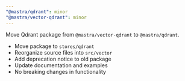 ```yaml
---
"@mastra/qdrant": minor
"@mastra/vector-qdrant": minor
---
```


Move Qdrant package from `@mastra/vector-qdrant` to `@mastra/qdrant`.

- Move package to `stores/qdrant`
- Reorganize source files into `src/vector`
- Add deprecation notice to old package
- Update documentation and examples
- No breaking changes in functionality
